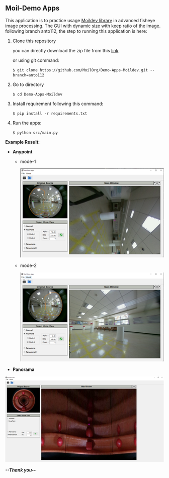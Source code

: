 ## Moil-Demo Apps

This application is to practice usage [Moildev library](https://github.com/MoilOrg/moildev) in advanced fisheye image processing. The GUI with dynamic size with keep ratio of the image. following branch anto112, the step to running this application is here:

1. Clone this repository

   you can directly download the zip file from this [link](https://github.com/MoilOrg/Demo-Apps-Moildev) 

   or using git command:

   ```
   $ git clone https://github.com/MoilOrg/Demo-Apps-Moildev.git --branch=anto112
   ```

2. Go to directory

   ```
   $ cd Demo-Apps-Moildev
   ```

3. Install requirement following this command:

   ```
   $ pip install -r requirements.txt
   ```

3. Run the apps:

   ```
   $ python src/main.py
   ```

   

**Example Result:**

- **Anypoint**

  - mode-1

    ![](./Readme/1.png)

  - mode-2

    ![](./Readme/3.png)

    

- **Panorama**

![](./Readme/2.png)

***--Thank you--***
